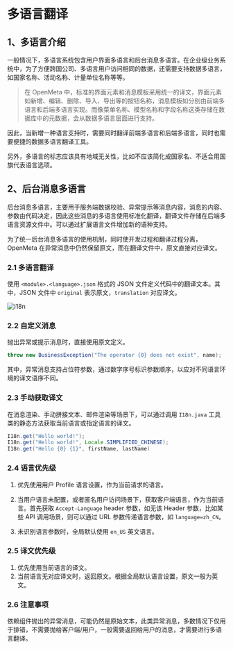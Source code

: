 # 多语言翻译

## 1、多语言介绍

一般情况下，多语言系统包含用户界面多语言和后台消息多语言。在企业级业务系统中，为了方便跨国公司、多语言用户访问相同的数据，还需要支持数据多语言，如国家名称、活动名称、计量单位名称等等。

> 在 OpenMeta 中，标准的界面元素和消息模板采用统一的译文，界面元素如新增、编辑、删除、导入、导出等的按钮名称，消息模板如分别由前端多语言和后端多语言实现。而像菜单名称、模型名称和字段名称这类存储在数据库中的元数据，会从数据多语言层面进行支持。

因此，当新增一种语言支持时，需要同时翻译前端多语言和后端多语言，同时也需要便捷的数据多语言翻译工具。

另外，多语言的标志应该具有地域无关性，比如不应该简化成国家名、不适合用国旗代表语言选项。

## 2、后台消息多语言

后台消息多语言，主要用于服务端数据校验、异常提示等消息内容，消息的内容、参数由代码决定，因此这些消息的多语言使用标准化翻译，翻译文件存储在后端多语言资源文件中。可以通过扩展语言文件增加新的语种支持。

为了统一后台消息多语言的使用机制，同时使开发过程和翻译过程分离，OpenMeta 在异常消息中仍然保留原文，而在翻译文件中，原文直接对应译文。

### 2.1 多语言翻译

使用 `<module>.<language>.json` 格式的 JSON 文件定义代码中的翻译文本。其中，JSON 文件中 `original` 表示原文，`translation` 对应译文。

![i18n](/image/i18n.png)

### 2.2 自定义消息

抛出异常或提示消息时，直接使用原文定义。

```java
throw new BusinessException("The operator {0} does not exist", name);
```

其中，异常消息支持占位符参数，通过数字序号标识参数顺序，以应对不同语言环境的译文语序不同。

### 2.3 手动获取译文
在消息渲染、手动拼接文本、邮件渲染等场景下，可以通过调用 `I18n.java` 工具类的静态方法获取当前语言或指定语言的译文。

```java
I18n.get("Hello world!");
I18n.get("Hello world!", Locale.SIMPLIFIED_CHINESE);
I18n.get("Hello {0} {1}", firstName, lastName)
```

### 2.4 语言优先级
1. 优先使用用户 Profile 语言设置，作为当前请求的语言。

2. 当用户语言未配置，或者匿名用户访问场景下，获取客户端语言，作为当前语言。首先获取 `Accept-Language` header 参数，如无该 Header 参数，比如某些 API 调用场景，则可以通过 URL 参数传递语言参数，如 `language=zh_CN`。

3. 未识别语言参数时，全局默认使用 `en_US` 英文语言。

### 2.5 译文优先级
1. 优先使用当前语言的译文。
2. 当前语言无对应译文时，返回原文。根据全局默认语言设置，原文一般为英文。

### 2.6 注意事项

依赖组件抛出的异常消息，可能仍然是原始文本，此类异常消息，多数情况下仅用于排错，不需要抛给客户端/用户，一般需要返回给用户的消息，才需要进行多语言翻译。

